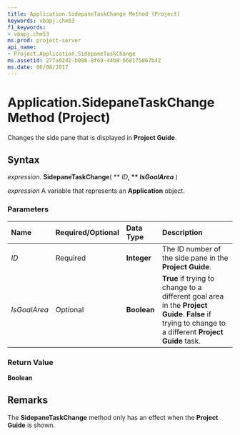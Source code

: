 ```yaml
---
title: Application.SidepaneTaskChange Method (Project)
keywords: vbapj.chm53
f1_keywords:
- vbapj.chm53
ms.prod: project-server
api_name:
- Project.Application.SidepaneTaskChange
ms.assetid: 277a9242-b098-8f69-44b8-668175867b42
ms.date: 06/08/2017
---
```



# Application.SidepaneTaskChange Method (Project)

Changes the side pane that is displayed in **Project Guide**.


## Syntax

 _expression_. **SidepaneTaskChange**( ** _ID_**, ** _IsGoalArea_** )

 _expression_ A variable that represents an **Application** object.


### Parameters



|**Name**|**Required/Optional**|**Data Type**|**Description**|
|:-----|:-----|:-----|:-----|
| _ID_|Required|**Integer**|The ID number of the side pane in the **Project Guide**.|
| _IsGoalArea_|Optional|**Boolean**|**True** if trying to change to a different goal area in the **Project Guide**. **False** if trying to change to a different **Project Guide** task.|

### Return Value

 **Boolean**


## Remarks

The **SidepaneTaskChange** method only has an effect when the **Project Guide** is shown.


